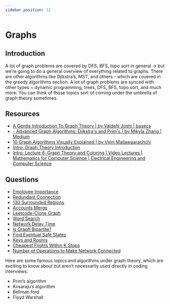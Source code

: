 ```yaml
---
sidebar_position: 12
---
```


# Graphs

## Introduction
A lot of graph problems are covered by DFS, BFS, topo sort in general -> but we’re going to do a general overview of everything related to graphs. There are other algorithms like Djikstra’s, MST, and others - which are covered in the greedy algorithms section.
A lot of graph problems are synced with other types = dynamic programming, trees, DFS, BFS, topo sort, and much more. You can think of those topics sort of coming under the umbrella of graph theory sometimes.

## Resources
- [ A Gentle Introduction To Graph Theory | by Vaidehi Joshi | basecs](https://medium.com/basecs/a-gentle-introduction-to-graph-theory-77969829ead8)
- [- Advanced Graph Algorithms: Dijkstra's and Prim's | by Mikyla Zhang | Medium](https://mikyla-c-zhang.medium.com/advanced-graph-algorithms-dijkstras-and-prim-s-aad8eef84b23)
- [ 10 Graph Algorithms Visually Explained | by Vijini Mallawaarachchi](https://towardsdatascience.com/10-graph-algorithms-visually-explained-e57faa1336f3)
- [Intro: Graph Theory Introduction](https://youtu.be/eQA-m22wjTQ?list=PLDV1Zeh2NRsDGO4--qE8yH72HFL1Km93P)
- [Intro: Lecture 6: Graph Theory and Coloring | Video Lectures | Mathematics for Computer Science | Electrical Engineering and Computer Science](https://ocw.mit.edu/courses/electrical-engineering-and-computer-science/6-042j-mathematics-for-computer-science-fall-2010/video-lectures/lecture-6-graph-theory-and-coloring/)

## Questions
- [Employee Importance](https://leetcode.com/problems/employee-importance/)
- [Redundant Connection](https://leetcode.com/problems/redundant-connection/)
- [130 Surrounded Regions](https://leetcode.com/problems/surrounded-regions/)
- [Accounts Merge](https://leetcode.com/problems/accounts-merge/)
- [Leetcode-Clone Graph](https://leetcode.com/problems/clone-graph/)
- [Word Search](https://leetcode.com/problems/word-search/)
- [Network Delay Time](https://leetcode.com/problems/network-delay-time/)
- [Is Graph Bipartite?](https://leetcode.com/problems/is-graph-bipartite/)
- [Find Eventual Safe States](https://leetcode.com/problems/find-eventual-safe-states/)
- [Keys and Rooms](https://leetcode.com/problems/keys-and-rooms/)
- [Cheapest Flights Within K Stops](https://leetcode.com/problems/cheapest-flights-within-k-stops/)
- [Number of Operations to Make Network Connected](https://leetcode.com/problems/number-of-operations-to-make-network-connected/)

Here are some famous topics and algorithms under graph theory, which are exciting to know about but aren’t necessarily used directly in coding interviews:
- Prim’s algorithm
- Kosaraju’s algorithm
- Bellman ford
- Floyd Warshall